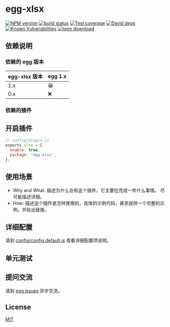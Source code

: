 # egg-xlsx

[![NPM version][npm-image]][npm-url]
[![build status][travis-image]][travis-url]
[![Test coverage][codecov-image]][codecov-url]
[![David deps][david-image]][david-url]
[![Known Vulnerabilities][snyk-image]][snyk-url]
[![npm download][download-image]][download-url]

[npm-image]: https://img.shields.io/npm/v/egg-xlsx.svg?style=flat-square
[npm-url]: https://npmjs.org/package/egg-xlsx
[travis-image]: https://img.shields.io/travis/eggjs/egg-xlsx.svg?style=flat-square
[travis-url]: https://travis-ci.org/eggjs/egg-xlsx
[codecov-image]: https://img.shields.io/codecov/c/github/eggjs/egg-xlsx.svg?style=flat-square
[codecov-url]: https://codecov.io/github/eggjs/egg-xlsx?branch=master
[david-image]: https://img.shields.io/david/eggjs/egg-xlsx.svg?style=flat-square
[david-url]: https://david-dm.org/eggjs/egg-xlsx
[snyk-image]: https://snyk.io/test/npm/egg-xlsx/badge.svg?style=flat-square
[snyk-url]: https://snyk.io/test/npm/egg-xlsx
[download-image]: https://img.shields.io/npm/dm/egg-xlsx.svg?style=flat-square
[download-url]: https://npmjs.org/package/egg-xlsx

<!--
Description here.
-->

## 依赖说明

### 依赖的 egg 版本

egg-xlsx 版本 | egg 1.x
--- | ---
1.x | 😁
0.x | ❌

### 依赖的插件
<!--

如果有依赖其它插件，请在这里特别说明。如

- security
- multipart

-->

## 开启插件

```js
// config/plugin.js
exports.xlsx = {
  enable: true,
  package: 'egg-xlsx',
};
```

## 使用场景

- Why and What: 描述为什么会有这个插件，它主要在完成一件什么事情。
尽可能描述详细。
- How: 描述这个插件是怎样使用的，具体的示例代码，甚至提供一个完整的示例，并给出链接。

## 详细配置

请到 [config/config.default.js](config/config.default.js) 查看详细配置项说明。

## 单元测试

<!-- 描述如何在单元测试中使用此插件，例如 schedule 如何触发。无则省略。-->

## 提问交流

请到 [egg issues](https://github.com/eggjs/egg/issues) 异步交流。

## License

[MIT](LICENSE)
